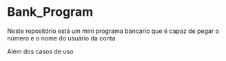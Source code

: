 # Bank_Program

<p> Neste repositório está um mini programa bancário que é capaz de pegar o número e o nome do usuário da conta</p>
<p> Além dos casos de uso 
